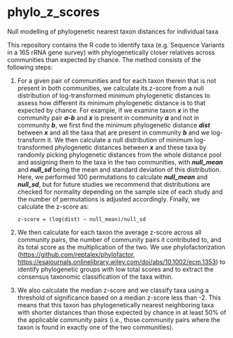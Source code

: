 # phylo_z_scores
Null modelling of phylogenetic nearest taxon distances for individual taxa

This repository contains the R code to identify taxa (e.g. Sequence Variants in a 16S rRNA gene survey) with phylogenetically closer relatives across communities than expected by chance.
The method consists of the following steps: 
1) For a given pair of communities and for each taxon therein that is not present in both communities, we calculate its z-score from a null distribution of log-transformed minimum phylogenetic distances to assess how different its minimum phylogenetic distance is to that expected by chance. For example, if we examine taxon <i><b>x</i></b> in the community pair <i><b>a-b</i></b> and <i><b>x</i></b> is present in community <i><b>a</i></b> and not in community <i><b>b</i></b>, we first find the minimum phylogenetic distance <i><b>dist</i></b> between <i><b>x</i></b> and all the taxa that are present in community <i><b>b</i></b> and we log-transform it. We then calculate a null distribution of minimum log-transformed phylogenetic distances between <i><b>x</i></b> and these taxa by randomly picking phylogenetic distances from the whole distance pool and assigning them to the taxa in the two communities, with <i><b>null_mean</i></b> and <i><b>null_sd</i></b> being the mean and standard deviation of this distribution. Here, we performed 100 permutations to calculate <i><b>null_mean</i></b> and <i><b>null_sd</i></b>, but for future studies we recommend that distributions are checked for normality depending on the sample size of each study and the number of permutations is adjusted accordingly. Finally, we calculate the z-score as:
 
       z-score = (log(dist) – null_mean)/null_sd

2) We then calculate for each taxon the average z-score across all community pairs, the number of community pairs it contributed to, and its total score as the multiplication of the two. We use phylofactorization (https://github.com/reptalex/phylofactor, https://esajournals.onlinelibrary.wiley.com/doi/abs/10.1002/ecm.1353) to identify phylogenetic groups with low total scores and to extract the consensus taxonomic classification of the taxa within.
3) We also calculate the median z-score and we classify taxa using a threshold of significance based on a median z-score less than -2. This means that this taxon has phylogenetically nearest neighboring taxa with shorter distances than those expected by chance in at least 50% of the applicable community pairs (i.e., those community pairs where the taxon is found in exactly one of the two communities).
